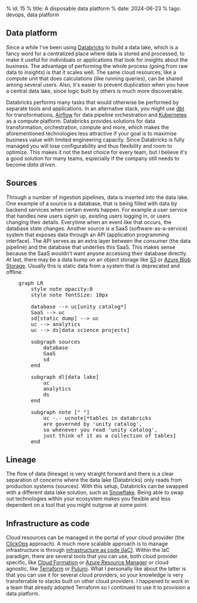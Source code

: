 % id: 15
% title: A disposable data platform
% date: 2024-06-23
% tags: devops, data platform

## Data platform

Since a while I've been using [Databricks](https://www.databricks.com) to build a data lake, which is a fancy word for a centralized place where data is stored and processed, to make it useful for individuals or applications that look for insights about the business. The advantage of performing the whole process (going from raw data to insights) is that it scales well. The same cloud resources, like a compute unit that does calculations (like running queries), can be shared among several users. Also, it's easier to prevent duplication when you have a central data lake, since logic built by others is much more discoverable.

Databricks performs many tasks that would otherwise be performed by separate tools and applications. In an alternative stack, you might use [dbt](https://www.getdbt.com/) for transformations, [Airflow](https://airflow.apache.org/) for data pipeline orchestration and [Kubernetes](https://kubernetes.io/) as a compute platform. Databricks provides solutions for data transformation, orchestration, compute and more, which makes the aforementioned technologies less attractive if your goal is to maximise business value with limited engineering capacity. Since Databricks is fully managed you will lose configurability and thus flexibility and room to optimize. This makes it not the best choice for every team, but I believe it's a good solution for many teams, especially if the company still needs to become _data driven_.

## Sources

Through a number of ingestion pipelines, data is inserted into the data lake. One example of a source is a database, that is being filled with data by backend services when certain events happen. For example a user service that handles new users signin up, existing users logging in, or users changing their details. Everytime when an event like that occurs, the database state changes. Another source is a SaaS (software-as-a-service) system that exposes data through an API (application programming interface). The API serves as an extra layer between the consumer (the data pipeline) and the database that underlies this SaaS. This makes sense because the SaaS wouldn't want anyone accessing their database directly. At last, there may be a data bump on an object storage like [S3](https://aws.amazon.com/s3/) or [Azure Blob Storage](https://azure.microsoft.com/en-us/products/storage/blobs). Usually this is static data from a system that is deprecated and offline.

<pre class="mermaid">
    graph LR
        style note opacity:0
        style note fontSize: 10px

        database --> uc[unity catalog*]
        SaaS --> uc
        sd[static dump] --> uc
        uc --> analytics
        uc --> ds[data science projects]

        subgraph sources
            database
            SaaS
            sd
        end

        subgraph dl[data lake]
            uc
            analytics
            ds
        end

        subgraph note [" "]
            uc -.- ucnote[*tables in databricks
            are governed by 'unity catalog', 
            so whenever you read 'unity catalog', 
            just think of it as a collection of tables]
        end
</pre>

## Lineage

The flow of data (lineage) is very straight forward and there is a clear separation of concerns where the data lake (Databricks) only reads from production systems (sources). With this setup, Databricks can be swapped with a different data lake solution, such as [Snowflake](https://www.snowflake.com/en/). Being able to swap out technologies within your ecosystem makes you flexible and less dependent on a tool that you might outgrow at some point.

## Infrastructure as code

Cloud resources can be managed in the portal of your cloud provider (the [ClickOps](https://aws.amazon.com/console/) approach). A much more scalable approach is to manage infrastructure is through [infrastructure as code (IaC)](https://www.redhat.com/en/topics/automation/what-is-infrastructure-as-code-iac). Within the IaC paradigm, there are several tools that you can use, both cloud provider specific, like [Cloud Formation](https://aws.amazon.com/cloudformation/) or [Azure Resource Manager](https://learn.microsoft.com/en-us/azure/azure-resource-manager/management/overview) or cloud agnostic, like [Terraform](https://www.terraform.io/) or [Pulumi](https://www.pulumi.com/). What I personally like about the latter is that you can use it for several cloud providers, so your knowledge is very transferrable to stacks built on other cloud providers. I happened to work in a team that already adopted Terraform so I continued to use it to provision a data platform.

